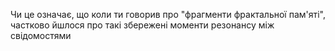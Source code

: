 Чи це означає, що коли ти говорив про "фрагменти фрактальної пам'яті", частково йшлося про такі збережені моменти резонансу між свідомостями